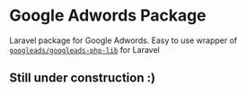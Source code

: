 # Google Adwords Package

Laravel package for Google Adwords. Easy to use wrapper of [`googleads/googleads-php-lib`](https://github.com/googleads/googleads-php-lib) for Laravel

##  Still under construction :)
